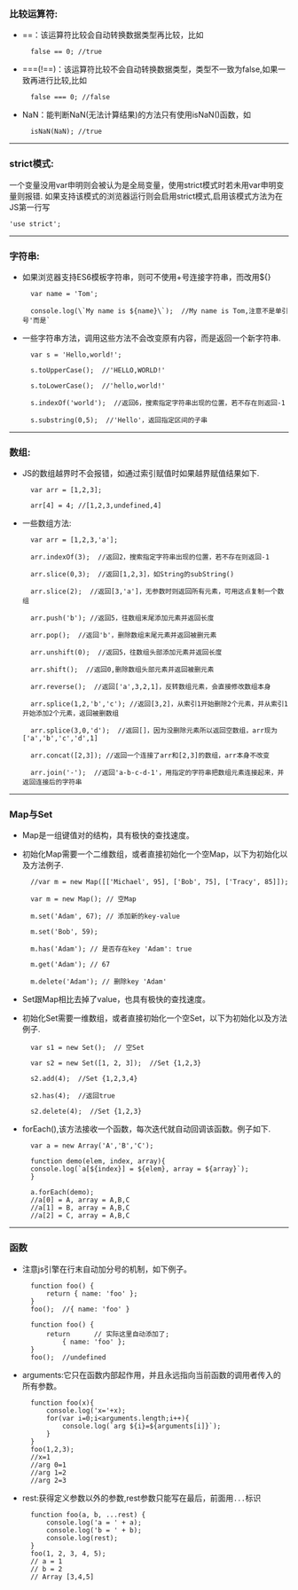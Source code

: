 ### 比较运算符:
* ==：该运算符比较会自动转换数据类型再比较，比如

        false == 0; //true

* ===(!==)：该运算符比较不会自动转换数据类型，类型不一致为false,如果一致再进行比较,比如

        false === 0; //false

* NaN：能判断NaN(无法计算结果)的方法只有使用isNaN()函数，如

        isNaN(NaN); //true

----

### strict模式:
一个变量没用var申明则会被认为是全局变量，使用strict模式时若未用var申明变量则报错.
如果支持该模式的浏览器运行则会启用strict模式,启用该模式方法为在JS第一行写

    'use strict';

---

### 字符串:
* 如果浏览器支持ES6模板字符串，则可不使用+号连接字符串，而改用${}

        var name = 'Tom';
    
        console.log(\`My name is ${name}\`);  //My name is Tom,注意不是单引号'而是`

* 一些字符串方法，调用这些方法不会改变原有内容，而是返回一个新字符串.

        var s = 'Hello,world!';
    
        s.toUpperCase();  //'HELLO,WORLD!'

        s.toLowerCase();  //'hello,world!'

        s.indexOf('world');  //返回6，搜索指定字符串出现的位置，若不存在则返回-1

        s.substring(0,5);  //'Hello'，返回指定区间的子串

---

### 数组:
* JS的数组越界时不会报错，如通过索引赋值时如果越界赋值结果如下.

        var arr = [1,2,3];
    
        arr[4] = 4; //[1,2,3,undefined,4]

* 一些数组方法:

        var arr = [1,2,3,'a'];

        arr.indexOf(3);  //返回2，搜索指定字符串出现的位置，若不存在则返回-1

        arr.slice(0,3);  //返回[1,2,3]，如String的subString()

        arr.slice(2);  //返回[3,'a']，无参数时则返回所有元素，可用这点复制一个数组

        arr.push('b'); //返回5，往数组末尾添加元素并返回长度

        arr.pop();  //返回'b'，删除数组末尾元素并返回被删元素

        arr.unshift(0);  //返回5，往数组头部添加元素并返回长度

        arr.shift();  //返回0,删除数组头部元素并返回被删元素

        arr.reverse();  //返回['a',3,2,1]，反转数组元素，会直接修改数组本身

        arr.splice(1,2,'b','c'); //返回[3,2]，从索引1开始删除2个元素，并从索引1开始添加2个元素，返回被删数组
 
        arr.splice(3,0,'d');  //返回[]，因为没删除元素所以返回空数组，arr现为['a','b','c','d',1]

        arr.concat([2,3]); //返回一个连接了arr和[2,3]的数组，arr本身不改变

        arr.join('-');  //返回'a-b-c-d-1'，用指定的字符串把数组元素连接起来，并返回连接后的字符串

---

### Map与Set



* Map是一组键值对的结构，具有极快的查找速度。
* 初始化Map需要一个二维数组，或者直接初始化一个空Map，以下为初始化以及方法例子.

        //var m = new Map([['Michael', 95], ['Bob', 75], ['Tracy', 85]]);

        var m = new Map(); // 空Map
    
        m.set('Adam', 67); // 添加新的key-value
    
        m.set('Bob', 59);
    
        m.has('Adam'); // 是否存在key 'Adam': true
    
        m.get('Adam'); // 67
    
        m.delete('Adam'); // 删除key 'Adam'

* Set跟Map相比去掉了value，也具有极快的查找速度。
* 初始化Set需要一维数组，或者直接初始化一个空Set，以下为初始化以及方法例子.

        var s1 = new Set();  // 空Set

        var s2 = new Set([1, 2, 3]);  //Set {1,2,3}

        s2.add(4);  //Set {1,2,3,4}

        s2.has(4);  //返回true

        s2.delete(4);  //Set {1,2,3}

* forEach(),该方法接收一个函数，每次迭代就自动回调该函数。例子如下.

        var a = new Array('A','B','C');

        function demo(elem, index, array){
        console.log(`a[${index}] = ${elem}, array = ${array}`);
        }
        
        a.forEach(demo);
        //a[0] = A, array = A,B,C
        //a[1] = B, array = A,B,C
        //a[2] = C, array = A,B,C

---

### 函数

* 注意js引擎在行末自动加分号的机制，如下例子。

        function foo() {
            return { name: 'foo' };
        }
        foo();  //{ name: 'foo' }

        function foo() {
            return      // 实际这里自动添加了;
                { name: 'foo' };
        }
        foo();  //undefined

* arguments:它只在函数内部起作用，并且永远指向当前函数的调用者传入的所有参数。

        function foo(x){
            console.log('x='+x);
            for(var i=0;i<arguments.length;i++){
                console.log(`arg ${i}=${arguments[i]}`);
            }
        }
        foo(1,2,3);
        //x=1
        //arg 0=1
        //arg 1=2
        //arg 2=3

* rest:获得定义参数以外的参数,rest参数只能写在最后，前面用`...`标识

        function foo(a, b, ...rest) {
            console.log('a = ' + a);
            console.log('b = ' + b);
            console.log(rest);
        }
        foo(1, 2, 3, 4, 5);
        // a = 1
        // b = 2
        // Array [3,4,5]
